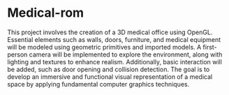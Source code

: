 # Medical-rom
This project involves the creation of a 3D medical office using OpenGL. Essential elements such as walls, doors, furniture, and medical equipment will be modeled using geometric primitives and imported models. A first-person camera will be implemented to explore the environment, along with lighting and textures to enhance realism. Additionally, basic interaction will be added, such as door opening and collision detection. The goal is to develop an immersive and functional visual representation of a medical space by applying fundamental computer graphics techniques.